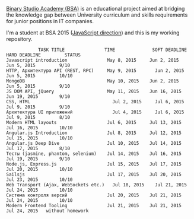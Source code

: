 <a href='http://binary-studio.com/academy/about/'>Binary Studio Academy (BSA)</a> is an educational project aimed at bridging the knowledge gap between University curriculum and skills requirements for junior positions in IT companies.

I'm a student at BSA 2015 (<a href='http://binary-studio.com/academy/about/js/'>JavaScript direction</a>) and this is my working repository. 

                TASK TITLE	             TIME	           SOFT DEADLINE	    HARD DEADLINE	      STATUS
    Javascript introduction               May 8, 2015 	  Jun 2, 2015	        Jun 5, 2015         9/10
    HTTP, Архитектура API (REST, RPC)     May 9, 2015	    Jun 2, 2015       	Jun 5, 2015         10/10
    MongoDB	                              May 10, 2015 	  Jun 2, 2015 	      Jun 5, 2015         9/10
    JS DOM API, jQuery	                  May 11, 2015 	  Jun 16, 2015        Jun 19, 2015        9/10
    CSS, HTML	                            Jul 2, 2015     Jul 6, 2015         Jul 9, 2015         9/10
    Архитектура UI приложений	            Jul 4, 2015	    Jul 6, 2015         Jul 9, 2015         8/10
    Modern HTML layouts                   Jul 6, 2015 	  Jul 13, 2015 	      Jul 16, 2015        10/10
    Angular.js Introduction	              Jul 8, 2015 	  Jul 12, 2015       	Jul 15, 2015        10/10
    Angular.js Deep Dive              	  Jul 10, 2015 	  Jul 14, 2015 	      Jul 17, 2015        8/10
    Тесты (jasmine, phantom, selenium)	  Jul 14, 2015 	  Jul 16, 2015 	      Jul 19, 2015        9/10
    Node.js, Express.js	                  Jul 15, 2015	  Jul 17, 2015 	      Jul 20, 2015        10/10
    Sailsjs	                              Jul 17, 2015    Jul 20, 2015	      Jul 23, 2015        10/10
    Web Transport (Ajax, WebSockets etc.)	Jul 18, 2015    Jul 21, 2015 	      Jul 24, 2015        10/10
    Система контроля версий	              Jul 20, 2015    Jul 21, 2015	      Jul 24, 2015        10/10
    Modern Frontend Tooling	              Jul 21, 2015    Jul 21, 2015      	Jul 24, 2015   without homework
